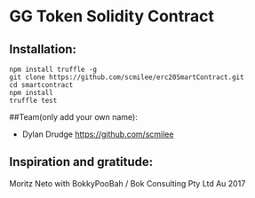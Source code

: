 # GG Token Solidity Contract

## Installation:
~~~
npm install truffle -g
git clone https://github.com/scmilee/erc20SmartContract.git
cd smartcontract
npm install
truffle test
~~~

##Team(only add your own name):
- Dylan Drudge https://github.com/scmilee

## Inspiration and gratitude: 

Moritz Neto with BokkyPooBah / Bok Consulting Pty Ltd Au 2017

